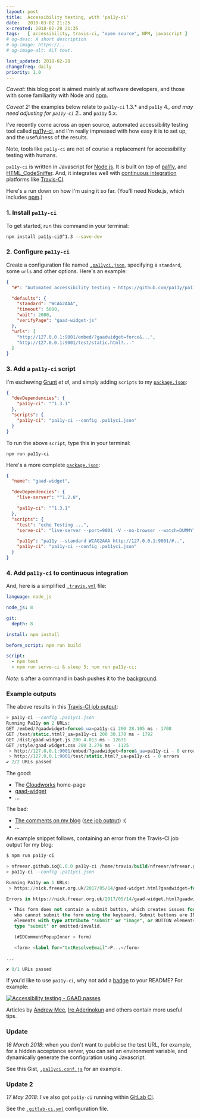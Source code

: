 ```yaml
---
layout: post
title:  Accessibility testing, with 'pa11y-ci'
date:   2018-03-02 21:25
x-created: 2018-02-28 21:35
tags:   [ accessibility, travis-ci, "open source", NPM, javascript ]
# og-desc: A short description
# og-image: https://..
# og-image-alt: ALT text.

last_updated: 2018-02-28
changefreq: daily
priority: 1.0
---
```



_Caveat:_ this blog post is aimed mainly at software developers, and
those with some familiarity with Node and [npm][].

_Caveat 2:_ the examples below relate to `pa11y-ci` 1.3.* and `pa11y` 4.*,
and may need adjusting for `pa11y-ci` 2.*. and `pa11y` 5.x.

I've recently come across an open source, automated accessibility
testing tool called [pa11y-ci][], and I'm really impressed with how easy
it is to set up, and the usefulness of the results.

Note, tools like `pa11y-ci` are not of course a replacement for accessibility testing with humans.

`pa11y-ci` is written in Javascript for [Node.js][].
It is built on top of [pa11y][], and [HTML_CodeSniffer][].
And, it integrates well with [continuous integration][ci] platforms like [Travis-CI][].

Here's a run down on how I'm using it so far. (You'll need Node.js, which includes [npm][].)

### 1. Install `pa11y-ci`

To get started, run this command in your terminal:

```sh
npm install pa11y-ci@^1.3 --save-dev
```

### 2. Configure `pa11y-ci`

Create a configuration file named [`.pa11yci.json`][.pa11y], specifying
a `standard`, some `urls` and other options. Here's an example:

```json
{
  "#": "Automated accessibility testing ~ https://github.com/pa11y/pa11y-ci",

  "defaults": {
    "standard": "WCAG2AAA",
    "timeout": 5000,
    "wait": 2000,
    "verifyPage": "gaad-widget-js"
  },
  "urls": [
    "http://127.0.0.1:9001/embed/?gaadwidget=force&...",
    "http://127.0.0.1:9001/test/static.html?..."
  ]
}
```

### 3. Add a `pa11y-ci` script

I'm eschewing [Grunt][] _et al_, and simply adding `scripts` to my
[`package.json`][pkg]:

```json
{
  "devDependencies": {
    "pa11y-ci": "^1.3.1"
  },
  "scripts": {
    "pa11y-ci": "pa11y-ci --config .pa11yci.json"
  }
}
```

To run the above `script`, type this in your terminal:

```shell
npm run pa11y-ci
```

Here's a more complete [`package.json`][pkg]:

```json
{
  "name": "gaad-widget",

  "devDependencies": {
    "live-server": "^1.2.0",

    "pa11y-ci": "^1.3.1"
  },
  "scripts": {
    "test": "echo Testing ...",
    "serve-ci": "live-server --port=9001 -V --no-browser --watch=DUMMY",

    "pa11y": "pa11y --standard WCAG2AAA http://127.0.0.1:9001/#..",
    "pa11y-ci": "pa11y-ci --config .pa11yci.json"
  }
}
```

### 4. Add `pa11y-ci` to continuous integration

And, here is a simplified [`.travis.yml`][trav] file:

```yaml
language: node_js

node_js: 8

git:
  depth: 8

install: npm install

before_script: npm run build

script:
  - npm test
  - npm run serve-ci & sleep 5; npm run pa11y-ci;
```

_Note:_ `&` after a command in bash pushes it to the [background][].

### Example outputs

The above results in this [Travis-CI job output][gaad-job]:

```sql
> pa11y-ci --config .pa11yci.json
Running Pa11y on 2 URLs:
GET /embed/?gaadwidget=force&_ua=pa11y-ci 200 28.105 ms - 1708
GET /test/static.html?_ua=pa11y-ci 200 30.170 ms - 1792
GET /dist/gaad-widget.js 200 4.013 ms - 12631
GET /style/gaad-widget.css 200 3.276 ms - 1125
 > http://127.0.0.1:9001/embed/?gaadwidget=force&_ua=pa11y-ci - 0 errors
 > http://127.0.0.1:9001/test/static.html?_ua=pa11y-ci - 0 errors
✔ 2/2 URLs passed
```

The good:

 * The [Cloudworks][] home-page
 * [gaad-widget][]
 * ...

The bad:

 * [The comments on my blog][blog] ([see job output][blog-job]) :(
 * ...

An example snippet follows, containing an error from the Travis-CI job output for my blog:

```sql
$ npm run pa11y-ci

> nfreear.github.io@1.0.0 pa11y-ci /home/travis/build/nfreear/nfreear.github.io
> pa11y-ci --config .pa11yci.json

Running Pa11y on 1 URLs:
 > https://nick.freear.org.uk/2017/05/14/gaad-widget.html?gaadwidget=force&_ua=pa11y-ci - 8 errors

Errors in https://nick.freear.org.uk/2017/05/14/gaad-widget.html?gaadwidget=force&_ua=pa11y-ci:

 • This form does not contain a submit button, which creates issues for those
   who cannot submit the form using the keyboard. Submit buttons are INPUT
   elements with type attribute "submit" or "image", or BUTTON elements with
   type "submit" or omitted/invalid.

   (#IDCommentPopupInner > form)

   <form> <label for="txtResolveEmail">P...</form>

...

✘ 0/1 URLs passed
```


If you'd like to use `pa11y-ci`, why not add a [badge][] to your README?
For example:

[![Accessibility testing - GAAD passes][pa11y-icon]][pa11y-ci]

Articles by [Andrew Mee][], [Ire Aderinokun] and others contain more useful tips.


### Update

_16 March 2018_: when you don't want to publicise the test URL, for example,
for a hidden acceptance server, you can set an environment variable,
and dynamically generate the configuration using Javascript.

See this Gist, [`.pa11yci.conf.js`][js] for an example.

### Update 2

_17 May 2018_: I've also got `pa11y-ci` running within [GitLab CI].

See the [`.gitlab-ci.yml`][gitlab-yml] configuration file.


[node.js]: https://nodejs.org/en/download/ "Node.js includes npm."
[npm]: https://npmjs.com/get-npm "Node package manager (npm), for Node.js"
[pa11y]: http://pa11y.org/ "Pa11y is your automated accessibility testing pal "
[gh-pa11y]: https://github.com/pa11y/pa11y
[pa11y-ci]: https://github.com/pa11y/pa11y-ci "Pa11y - Continuous Integration (CI)"
[travis-ci]: https://travis-ci.org/nfreear/gaad-widget
[gaad-job]: https://travis-ci.org/nfreear/gaad-widget/jobs/347455031#L1083-L1104 "Travis-CI output: success."
[blog-job]: https://travis-ci.org/nfreear/nfreear.github.io/jobs/348424796#L1470-L1554
    "Travis-CI output: errors."
[pa11y-icon]: /badge/pa11y-ci.svg
[pa11y-i0]: https://img.shields.io/badge/accessibility-pa11y--ci-blue.svg
[badge]: https://shields.io/ "accessibility-pa11y--ci-blue.svg"
[HTML_CodeSniffer]: http://squizlabs.github.io/HTML_CodeSniffer/
[ci]: https://en.wikipedia.org/wiki/Continuous_integration "Continuous Integration (CI)"
[grunt]: https://gruntjs.com/ "Grunt JavaScript task runner."

[pkg]: https://github.com/nfreear/gaad-widget/blob/3.x/package.json#L1 "package.json"
[trav]: https://github.com/nfreear/gaad-widget/blob/3.x/.travis.yml#L1 ".travis.yml"
[.pa11y]: https://github.com/nfreear/gaad-widget/blob/3.x/.pa11yci.json#L1 ".pa11yci.json"
[gitlab-yml]: https://gitlab.com/nfreear/gaad-widget/blob/3.x/.gitlab-ci.yml#L29 ".gitlab-ci.yml"
[gitlab CI]: https://gitlab.com/nfreear/gaad-widget/pipelines "GitLab Continuous Integration pipelines"

[gaad-widget]: https://github.com/nfreear/gaad-widget
[cloudworks]: http://cloudworks.ac.uk/
[blog]: # "Oh dear! A work-in-progress"

[Andrew Mee]: http://cruft.io/posts/automated-accessibility-testing-node-travis-ci-pa11y/
[Joviano Dias]: https://medium.com/springernature-qa/integrating-pa11y-ci-in-your-ci-cd-pipeline-f143bb5e36f
[Ire Aderinokun]: https://bitsofco.de/pa11y/
[background]: https://maketecheasier.com/run-bash-commands-background-linux/
  "Running Bash Commands in the Background the Right Way [Linux], Derrik Diener, 2016."

[js]: https://gist.github.com/nfreear/cece86bf6d5d4d531bf0646417a868fb ".pa11yci.conf.js"

[End]: //.
